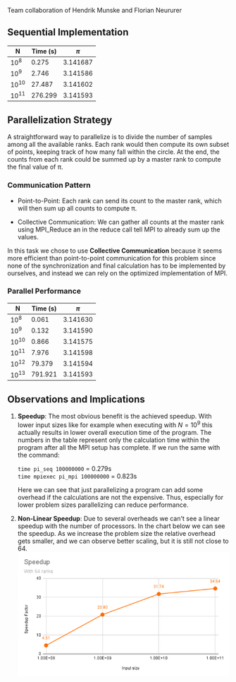 Team collaboration of Hendrik Munske and Florian Neururer

## Sequential Implementation

| N         | Time (s) | $\pi$    |
| --------- | -------- | -------- |
| $10^8$    | 0.275    | 3.141687 |
| $10^9$    | 2.746    | 3.141586 |
| $10^{10}$ | 27.487   | 3.141602 |
| $10^{11}$ | 276.299  | 3.141593 |

## Parallelization Strategy

A straightforward way to parallelize is to divide the number of samples among all the available ranks. Each rank would then compute its own subset of points, keeping track of how many fall within the circle. At the end, the counts from each rank could be summed up by a master rank to compute the final value of π.

### Communication Pattern

- Point-to-Point: Each rank can send its count to the master rank, which will then sum up all counts to compute π.

- Collective Communication: We can gather all counts at the master rank using MPI_Reduce an in the reduce call tell MPI to already sum up the values.

In this task we chose to use **Collective Communication** because it seems more efficient than point-to-point communication for this problem since none of the synchronization and final calculation has to be implemented by ourselves, and instead we can rely on the optimized implementation of MPI.

### Parallel Performance

| N         | Time (s) | $\pi$    |
| --------- | -------- | -------- |
| $10^8$    | 0.061    | 3.141630 |
| $10^9$    | 0.132    | 3.141590 |
| $10^{10}$ | 0.866    | 3.141575 |
| $10^{11}$ | 7.976    | 3.141598 |
| $10^{12}$ | 79.379   | 3.141594 |
| $10^{13}$ | 791.921  | 3.141593 |

## Observations and Implications

1. **Speedup**: The most obvious benefit is the achieved speedup. With lower input sizes like for example when executing with $N=10^9$ this actually results in lower overall execution time of the program. The numbers in the table represent only the calculation time within the program after all the MPI setup has complete. If we run the same with the command:

   `time pi_seq 100000000` = 0.279s\
   `time mpiexec pi_mpi 100000000` = 0.823s

   Here we can see that just parallelizing a program can add some overhead if the calculations are not the expensive. Thus, especially for lower problem sizes parallelizing can reduce performance.

2. **Non-Linear Speedup**: Due to several overheads we can't see a linear speedup with the number of processors.
   In the chart below we can see the speedup. As we increase the problem size the relative overhead gets smaller, and we can observe better scaling, but it is still not close to 64.
   ![Speedup](./charts/speedup.png)
